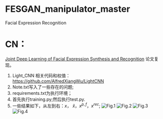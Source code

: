 # FESGAN_manipulator_master
Facial Expression Recognition
# CN：
[Joint Deep Learning of Facial Expression Synthesis and Recognition](https://ieeexplore.ieee.org/document/8943107) 论文复现。
1. Light_CNN 相关代码和权值：https://github.com/AlfredXiangWu/LightCNN
2. Note.txt写入了一些存在的问题;
3. requirements.txt为执行环境；
4. 首先执行training.py;然后执行test.py.
5. 一些结果如下，从左到右：$`x`$， $`\widehat{x}`$，$`x^{p,f}`$，$`x^{rec}`$; 
![Fig.1](https://github.com/1056891520/FESGAN_manipulator_master/assets/71159747/533ce43c-c2e0-4e58-9078-9fef17ce5924.jpg)
![Fig.2](https://github.com/1056891520/FESGAN_manipulator_master/assets/71159747/2e151eee-f36b-4a1b-8702-a4d803967ae3.jpg)
![Fig.3](https://github.com/1056891520/FESGAN_manipulator_master/assets/71159747/61ef7f79-67f1-41dc-9e47-1c1d98811d2c.jpg)
![Fig.4](https://github.com/1056891520/FESGAN_manipulator_master/assets/71159747/5b72ff84-2e65-453c-9bf1-c14ef646bd98.jpg)

